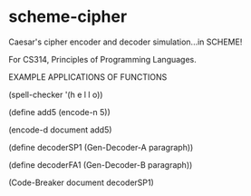 # scheme-cipher
Caesar's cipher encoder and decoder simulation...in SCHEME!

For CS314, Principles of Programming Languages.

EXAMPLE APPLICATIONS OF FUNCTIONS

(spell-checker '(h e l l o))

(define add5 (encode-n 5))

(encode-d document add5)

(define decoderSP1 (Gen-Decoder-A paragraph))

(define decoderFA1 (Gen-Decoder-B paragraph))

(Code-Breaker document decoderSP1)
